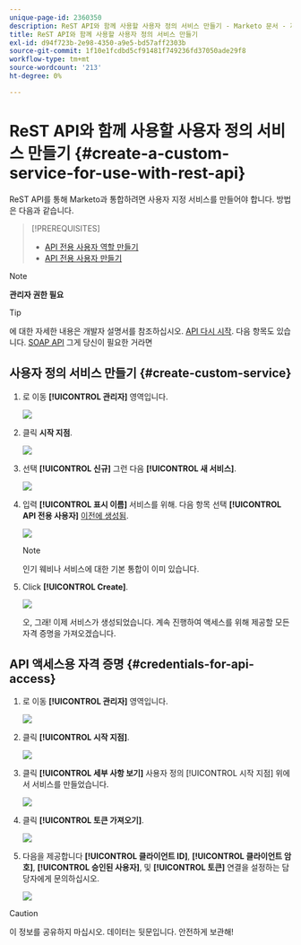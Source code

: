 ```yaml
---
unique-page-id: 2360350
description: ReST API와 함께 사용할 사용자 정의 서비스 만들기 - Marketo 문서 - 제품 설명서
title: ReST API와 함께 사용할 사용자 정의 서비스 만들기
exl-id: d94f723b-2e98-4350-a9e5-bd57aff2303b
source-git-commit: 1f10e1fcdbd5cf91481f749236fd37050ade29f8
workflow-type: tm+mt
source-wordcount: '213'
ht-degree: 0%

---
```


# ReST API와 함께 사용할 사용자 정의 서비스 만들기 {#create-a-custom-service-for-use-with-rest-api}

ReST API를 통해 Marketo과 통합하려면 사용자 지정 서비스를 만들어야 합니다. 방법은 다음과 같습니다.

>[!PREREQUISITES]
>
>* [API 전용 사용자 역할 만들기](/help/marketo/product-docs/administration/users-and-roles/create-an-api-only-user-role.md)
>* [API 전용 사용자 만들기](/help/marketo/product-docs/administration/users-and-roles/create-an-api-only-user.md)
>


>[!NOTE]
>
>**관리자 권한 필요**

>[!TIP]
>
>에 대한 자세한 내용은 개발자 설명서를 참조하십시오. [API 다시 시작](https://developers.marketo.com/documentation/rest/). 다음 항목도 있습니다. [SOAP API](https://developers.marketo.com/documentation/soap/) 그게 당신이 필요한 거라면

## 사용자 정의 서비스 만들기 {#create-custom-service}

1. 로 이동 **[!UICONTROL 관리자]** 영역입니다.

   ![](assets/create-a-custom-service-for-use-with-rest-api-1.png)

1. 클릭 **시작 지점**.

   ![](assets/create-a-custom-service-for-use-with-rest-api-2.png)

1. 선택 **[!UICONTROL 신규]** 그런 다음 **[!UICONTROL 새 서비스]**.

   ![](assets/create-a-custom-service-for-use-with-rest-api-3.png)

1. 입력 **[!UICONTROL 표시 이름]** 서비스를 위해. 다음 항목 선택 **[!UICONTROL API 전용 사용자]** [이전에 생성됨](/help/marketo/product-docs/administration/users-and-roles/create-an-api-only-user.md).

   ![](assets/create-a-custom-service-for-use-with-rest-api-4.png)

   >[!NOTE]
   >
   >인기 웨비나 서비스에 대한 기본 통합이 이미 있습니다.

1. Click **[!UICONTROL Create]**.

   ![](assets/create-a-custom-service-for-use-with-rest-api-5.png)

   오, 그래! 이제 서비스가 생성되었습니다. 계속 진행하여 액세스를 위해 제공할 모든 자격 증명을 가져오겠습니다.

## API 액세스용 자격 증명 {#credentials-for-api-access}

1. 로 이동 **[!UICONTROL 관리자]** 영역입니다.

   ![](assets/create-a-custom-service-for-use-with-rest-api-6.png)

1. 클릭 **[!UICONTROL 시작 지점]**.

   ![](assets/create-a-custom-service-for-use-with-rest-api-7.png)

1. 클릭 **[!UICONTROL 세부 사항 보기]** 사용자 정의 [!UICONTROL 시작 지점] 위에서 서비스를 만들었습니다.

   ![](assets/create-a-custom-service-for-use-with-rest-api-8.png)

1. 클릭 **[!UICONTROL 토큰 가져오기]**.

   ![](assets/create-a-custom-service-for-use-with-rest-api-9.png)

1. 다음을 제공합니다 **[!UICONTROL 클라이언트 ID]**, **[!UICONTROL 클라이언트 암호]**, **[!UICONTROL 승인된 사용자]**, 및 **[!UICONTROL 토큰]** 연결을 설정하는 담당자에게 문의하십시오.

   ![](assets/create-a-custom-service-for-use-with-rest-api-10.png)

>[!CAUTION]
>
>이 정보를 공유하지 마십시오. 데이터는 뒷문입니다. 안전하게 보관해!
